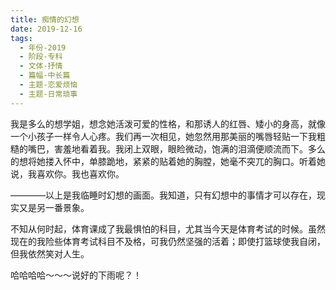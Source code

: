 ```yaml
---
title: 痴情的幻想
date: 2019-12-16
tags:
  - 年份-2019
  - 阶段-专科
  - 文体-抒情
  - 篇幅-中长篇
  - 主题-恋爱烦恼
  - 主题-日常琐事
---
```


我是多么的想学姐，想念她活泼可爱的性格，和那诱人的红唇、矮小的身高，就像一个小孩子一样令人心疼。我们再一次相见，她忽然用那美丽的嘴唇轻贴一下我粗糙的嘴巴，害羞地看着我。我闭上双眼，眼睑微动，饱满的泪滴便顺流而下。多么的想将她搂入怀中，单膝跪地，紧紧的贴着她的胸膛，她毫不突兀的胸口。听着她说，我喜欢你。我也喜欢你。

————以上是我临睡时幻想的画面。我知道，只有幻想中的事情才可以存在，现实又是另一番景象。

不知从何时起，体育课成了我最惧怕的科目，尤其当今天是体育考试的时候。虽然现在的我险些体育考试科目不及格，可我仍然坚强的活着；即使打篮球使我自闭，但我依然笑对人生。

哈哈哈哈～～～说好的下雨呢？！
